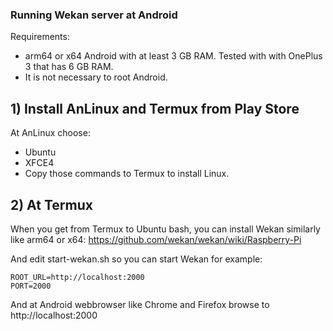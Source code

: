 ### Running Wekan server at Android

Requirements:
- arm64 or x64 Android with at least 3 GB RAM. Tested with with OnePlus 3 that has 6 GB RAM.
- It is not necessary to root Android.

## 1) Install AnLinux and Termux from Play Store

At AnLinux choose:
- Ubuntu
- XFCE4
- Copy those commands to Termux to install Linux.

## 2) At Termux

When you get from Termux to Ubuntu bash, you can install Wekan similarly like arm64 or x64:
https://github.com/wekan/wekan/wiki/Raspberry-Pi

And edit start-wekan.sh so you can start Wekan for example:
```
ROOT_URL=http://localhost:2000
PORT=2000
```
And at Android webbrowser like Chrome and Firefox browse to http://localhost:2000